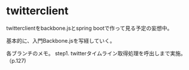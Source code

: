 # twitterclient
twitterclientをbackbone.jsとspring bootで作って見る予定の妄想中。

基本的に、入門Backbone.jsを写経していく。

各ブランチのメモ。
step1. twitterタイムライン取得処理を呼出しまで実施。（p.127)

